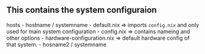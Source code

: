 ## This contains the system configuraion

hosts
    - hostname / systemname
        - default.nix => imports `config.nix` and only used for main system configuration
        - config.nix => contains nameing and other options
        - hardware-configuration.nix => default hardware config of that system.
    - hosname2 / systemname